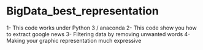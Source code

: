 # BigData_best_representation
1- This code works under Python 3 / anaconda
2- This code show you how to extract google news
3- Filtering data by removing unwanted words
4- Making your graphic representation much expressive

